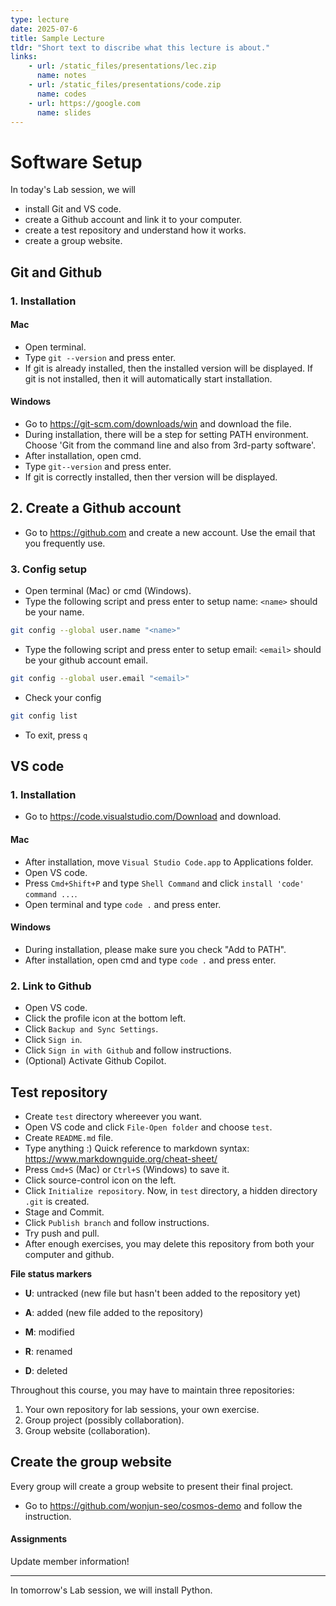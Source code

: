 ```yaml
---
type: lecture
date: 2025-07-6
title: Sample Lecture
tldr: "Short text to discribe what this lecture is about."
links: 
    - url: /static_files/presentations/lec.zip
      name: notes
    - url: /static_files/presentations/code.zip
      name: codes
    - url: https://google.com
      name: slides
---
```

# Software Setup

In today's Lab session, we will 

- install Git and VS code.
- create a Github account and link it to your computer.
- create a test repository and understand how it works.
- create a group website.

## Git and Github

### 1. Installation

#### Mac

- Open terminal.
- Type `git --version` and press enter.
- If git is already installed, then the installed version will be displayed. If git is not installed, then it will automatically start installation.

#### Windows

- Go to https://git-scm.com/downloads/win and download the file.
- During installation, there will be a step for setting PATH environment. Choose 'Git from the command line and also from 3rd-party software'.
- After installation, open cmd.
- Type `git--version` and press enter.
- If git is correctly installed, then ther version will be displayed.

## 2. Create a Github account

- Go to https://github.com and create a new account. Use the email that you frequently use.

### 3. Config setup

- Open terminal (Mac) or cmd (Windows).
- Type the following script and press enter to setup name: `<name>` should be your name.

``` zsh
git config --global user.name "<name>"
```

- Type the following script and press enter to setup email: `<email>` should be your github account email.

```zsh
git config --global user.email "<email>"
```

- Check your config

```zsh
git config list
```

- To exit, press `q`



## VS code

### 1. Installation

- Go to https://code.visualstudio.com/Download and download.

#### Mac

- After installation, move `Visual Studio Code.app` to Applications folder. 
- Open VS code.
- Press `Cmd+Shift+P` and type `Shell Command` and click `install 'code' command ...`.
- Open terminal and type `code .` and press enter.

#### Windows

- During installation, please make sure you check "Add to PATH".
- After installation, open cmd and type `code .` and press enter.

### 2. Link to Github

- Open VS code.
- Click the profile icon at the bottom left.
- Click `Backup and Sync Settings`.
- Click `Sign in`.
- Click `Sign in with Github` and follow instructions.
- (Optional) Activate Github Copilot.



## Test repository

- Create `test` directory whereever you want.
- Open VS code and click `File-Open folder`  and choose `test`.
- Create `README.md` file.
- Type anything :) Quick reference to markdown syntax: https://www.markdownguide.org/cheat-sheet/
- Press `Cmd+S` (Mac) or `Ctrl+S` (Windows) to save it.
- Click source-control icon on the left.
- Click `Initialize repository`. Now, in `test` directory, a hidden directory `.git` is created.
- Stage and Commit.
- Click `Publish branch` and follow instructions.
- Try push and pull.
- After enough exercises, you may delete this repository from both your computer and github.



**File status markers**

- **U**: untracked (new file but hasn't been added to the repository yet)
- **A**: added (new file added to the repository)
- **M**: modified
- **R**: renamed

- **D**: deleted



Throughout this course, you may have to maintain three repositories:

1. Your own repository for lab sessions, your own exercise.
2. Group project (possibly collaboration).
3. Group website (collaboration).

## Create the group website

Every group will create a group website to present their final project.

- Go to https://github.com/wonjun-seo/cosmos-demo and follow the instruction.

#### Assignments

Update member information!

---

In tomorrow's Lab session, we will install Python.

